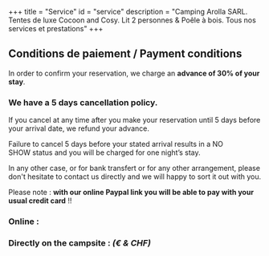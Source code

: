 +++
title = "Service"
id = "service"
description = "Camping Arolla SARL. Tentes de luxe Cocoon and Cosy. Lit 2 personnes & Poêle à bois. Tous nos services et prestations"
+++

## Conditions de paiement / Payment conditions

In order to confirm your reservation, we charge an **advance of 30% of your stay**.

### We have a 5 days cancellation policy.

If you cancel at any time after you make your reservation until 5 days before your arrival date, we refund your advance.

Failure to cancel 5 days before your stated arrival results in a NO SHOW status and you will be charged for one night’s stay.

In any other case, or for bank transfert or for any other arrangement, please don't hesitate to contact us directly and we will happy to sort it out with you.

Please note : **with our online Paypal link you will be able to pay with your usual credit card** !!

### Online : <i class="fa fa-cc-visa"></i> <i class="fa fa-cc-mastercard"></i> <i class="fa  fa-credit-card"></i> <i class="fa fa-paypal"></i>

### Directly on the campsite : <i class="fa fa-cc-visa"></i> <i class="fa fa-cc-mastercard"></i> <i class="fa  fa-credit-card"></i> <i class="fa fa-paypal"></i> <i class="fa fa-money" alt="CHF & EUR"> (€ & CHF) </i> <i class="fa fa-bank"></i>
